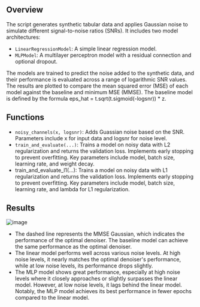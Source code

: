 ## Overview
The script generates synthetic tabular data and applies Gaussian noise to simulate different signal-to-noise ratios (SNRs). It includes two model architectures:
- `LinearRegressionModel`: A simple linear regression model.
- `MLPModel`: A multilayer perceptron model with a residual connection and optional dropout.

The models are trained to predict the noise added to the synthetic data, and their performance is evaluated across a range of logarithmic SNR values. The results are plotted to compare the mean squared error (MSE) of each model against the baseline and minimum MSE (MMSE). The baseline model is defined by the formula eps_hat = t.sqrt(t.sigmoid(-logsnr)) * z.

## Functions
- `noisy_channels(x, logsnr)`: Adds Guassian noise based on the SNR. Parameters include x for input data and logsnr for noise level.
- `train_and_evaluate(...)`: Trains a model on noisy data with L2 regularization and returns the validation loss. Implements early stopping to prevent overfitting. Key parameters include model, batch size, learning rate, and weight decay.
- train_and_evaluate_l1(...): Trains a model on noisy data with L1 regularization and returns the validation loss. Implements early stopping to prevent overfitting. Key parameters include model, batch size, learning rate, and lambda for L1 regularization.
  
## Results
![image](https://github.com/ZhifengWu7/BaselineModelOnTabularData/assets/166958489/332994b0-9d15-4bd4-a27c-7c1987792888)
- The dashed line represents the MMSE Gaussian, which indicates the performance of the optimal denoiser. The baseline model can achieve the same performance as the optimal denoiser.
- The linear model performs well across various noise levels. At high noise levels, it nearly matches the optimal denoiser's performance, while at low noise levels, its performance drops slightly.
- The MLP model shows great performance, especially at high noise levels where it closely approaches or slightly surpasses the linear model. However, at low noise levels, it lags behind the linear model. Notably, the MLP model achieves its best performance in fewer epochs compared to the linear model.
